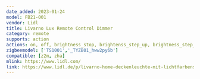```yaml
---
date_added: 2023-01-24
model: FB21-001
vendor: Lidl
title: Livarno Lux Remote Control Dimmer
category: remote
supports: action
actions: on, off, brightness_stop, brightenss_step_up, brightness_step_down, brightness_move_up, brightness_move_down
zigbeemodel: ['TS1001','_TYZB01_hww2py6b']
compatible: [z2m, zha]
mlink: https://www.lidl.com/
link: https://www.lidl.de/p/livarno-home-deckenleuchte-mit-lichtfarbensteuerung-zigbee-smart-home/p100339376
---
```

